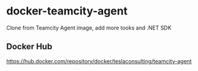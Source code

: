 # docker-teamcity-agent

Clone from Teamcity Agent image, add more tooks and .NET SDK

## Docker Hub

https://hub.docker.com/repository/docker/teslaconsulting/teamcity-agent
